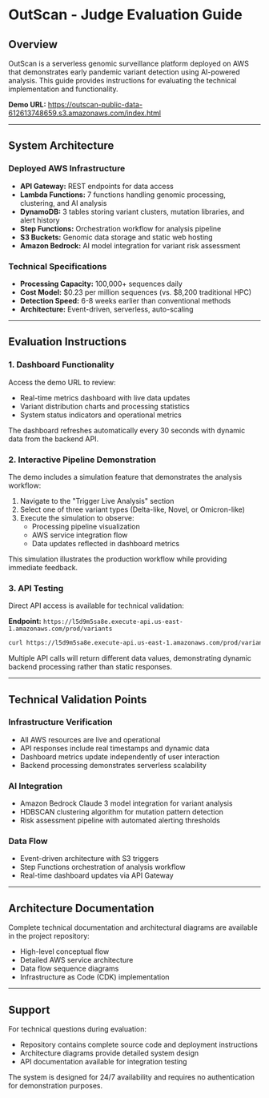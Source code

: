 # OutScan - Judge Evaluation Guide

## Overview

OutScan is a serverless genomic surveillance platform deployed on AWS that demonstrates early pandemic variant detection using AI-powered analysis. This guide provides instructions for evaluating the technical implementation and functionality.

**Demo URL:** https://outscan-public-data-612613748659.s3.amazonaws.com/index.html

---

## System Architecture

### Deployed AWS Infrastructure
- **API Gateway:** REST endpoints for data access
- **Lambda Functions:** 7 functions handling genomic processing, clustering, and AI analysis
- **DynamoDB:** 3 tables storing variant clusters, mutation libraries, and alert history
- **Step Functions:** Orchestration workflow for analysis pipeline
- **S3 Buckets:** Genomic data storage and static web hosting
- **Amazon Bedrock:** AI model integration for variant risk assessment

### Technical Specifications
- **Processing Capacity:** 100,000+ sequences daily
- **Cost Model:** $0.23 per million sequences (vs. $8,200 traditional HPC)
- **Detection Speed:** 6-8 weeks earlier than conventional methods
- **Architecture:** Event-driven, serverless, auto-scaling

---

## Evaluation Instructions

### 1. Dashboard Functionality
Access the demo URL to review:
- Real-time metrics dashboard with live data updates
- Variant distribution charts and processing statistics
- System status indicators and operational metrics

The dashboard refreshes automatically every 30 seconds with dynamic data from the backend API.

### 2. Interactive Pipeline Demonstration
The demo includes a simulation feature that demonstrates the analysis workflow:

1. Navigate to the "Trigger Live Analysis" section
2. Select one of three variant types (Delta-like, Novel, or Omicron-like)
3. Execute the simulation to observe:
   - Processing pipeline visualization
   - AWS service integration flow
   - Data updates reflected in dashboard metrics

This simulation illustrates the production workflow while providing immediate feedback.

### 3. API Testing
Direct API access is available for technical validation:

**Endpoint:** `https://l5d9m5sa8e.execute-api.us-east-1.amazonaws.com/prod/variants`

```bash
curl https://l5d9m5sa8e.execute-api.us-east-1.amazonaws.com/prod/variants
```

Multiple API calls will return different data values, demonstrating dynamic backend processing rather than static responses.

---

## Technical Validation Points

### Infrastructure Verification
- All AWS resources are live and operational
- API responses include real timestamps and dynamic data
- Dashboard metrics update independently of user interaction
- Backend processing demonstrates serverless scalability

### AI Integration
- Amazon Bedrock Claude 3 model integration for variant analysis
- HDBSCAN clustering algorithm for mutation pattern detection
- Risk assessment pipeline with automated alerting thresholds

### Data Flow
- Event-driven architecture with S3 triggers
- Step Functions orchestration of analysis workflow
- Real-time dashboard updates via API Gateway

---

## Architecture Documentation

Complete technical documentation and architectural diagrams are available in the project repository:
- High-level conceptual flow
- Detailed AWS service architecture  
- Data flow sequence diagrams
- Infrastructure as Code (CDK) implementation

---

## Support

For technical questions during evaluation:
- Repository contains complete source code and deployment instructions
- Architecture diagrams provide detailed system design
- API documentation available for integration testing

The system is designed for 24/7 availability and requires no authentication for demonstration purposes. 